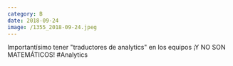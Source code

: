 ```yaml
--- 
category: B 
date: 2018-09-24 
image: /1355_2018-09-24.jpeg 
--- 
```


Importantísimo tener "traductores de analytics" en los equipos ¡Y NO SON MATEMÁTICOS! #Analytics